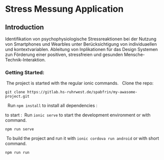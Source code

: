 # Stress Messung Application
## Introduction
Identifikation von psychophysiologische Stressreaktionen bei der Nutzung von Smartphones und Wearbles unter Berücksichtigung von individuaellen und kontextvariablen. Ableitung von Inplikationen für das Design Systemen zun Förderung einer positiven, stressfreien und gesunden Mensche-Technik-Interaktion.

### Getting Started:

&nbsp;The project is started with the regular ionic commands. &nbsp; Clone the repo: &nbsp;
```
git clone https://gitlab.hs-ruhrwest.de/spabfrin/my-awasome-project.git
```
&nbsp; Run `npm install` to install all dependencies :&nbsp;

to start :&nbsp;
Run `ionic serve` to start the development environment or with command.&nbsp;
```
npm run serve
```
&nbsp;To build the project and run it with `ionic cordova run android` or with short command. 
```
npm run run
```
